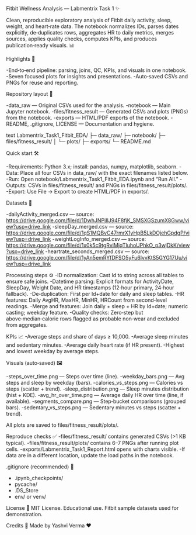 Fitbit Wellness Analysis — Labmentrix Task 1 ✨

Clean, reproducible exploratory analysis of Fitbit daily activity, sleep, weight, and heart‑rate data. The notebook normalizes IDs, parses dates explicitly, de‑duplicates rows, aggregates HR to daily metrics, merges sources, applies quality checks, computes KPIs, and produces publication‑ready visuals. 📊

Highlights 🚀

-End‑to‑end pipeline: parsing, joins, QC, KPIs, and visuals in one notebook.
-Seven focused plots for insights and presentations.
-Auto‑saved CSVs and PNGs for reuse and reporting.

Repository layout 🧭

-data_raw — Original CSVs used for the analysis.
-notebook — Main Jupyter notebook.
-files/fitness_result — Generated CSVs and plots (PNGs) from the notebook.
-exports — HTML/PDF exports of the notebook.
-README, .gitignore, LICENSE — Documentation and hygiene.

text
Labmentrix_Task1_Fitbit_EDA/
├─ data_raw/
├─ notebook/
├─ files/fitness_result/
│  └─ plots/
├─ exports/
└─ README.md

Quick start 🛠️

-Requirements: Python 3.x; install: pandas, numpy, matplotlib, seaborn.
-Data: Place all four CSVs in data_raw/ with the exact filenames listed below.
-Run: Open notebook/Labmentrix_Task1_Fitbit_EDA.ipynb and “Run All.”
-Outputs: CSVs in files/fitness_result/ and PNGs in files/fitness_result/plots/.
-Export: Use File → Export to create HTML/PDF in exports/.

Datasets 🔗

-dailyActivity_merged.csv — source: <https://drive.google.com/file/d/1DwhJNPjIlJ94F8fjK_SMSXGSzumX8Gww/view?usp=drive_link>
-sleepDay_merged.csv — source: <https://drive.google.com/file/d/1qS1MQBvC47rmrX1yHpB5LkDOjehGpdgP/view?usp=drive_link>
-weightLogInfo_merged.csv — source: <https://drive.google.com/file/d/1x0k5c9tgRviMjqTluhoUPhkO_p3wjDkK/view?usp=drive_link>
-heartrate_seconds_merged.csv — source: <https://drive.google.com/file/d/1yAn5emRYfDFSO5yFu6lvvKtS5GYG17Uu/view?usp=drive_link>

Processing steps ⚙️
-ID normalization: Cast Id to string across all tables to ensure safe joins.
-Datetime parsing: Explicit formats for ActivityDate, SleepDay, Weight Date, and HR timestamps (12‑hour primary, 24‑hour fallback).
-De‑duplication: First per Id+date for daily and sleep tables.
-HR features: Daily AvgHR, MaxHR, MinHR, HRCount from second‑level readings.
-Merge and features: Join daily + sleep + HR by Id+date; numeric casting; weekday feature.
-Quality checks: Zero‑step but above‑median‑calorie rows flagged as probable non‑wear and excluded from aggregates.


KPIs 📈
-Average steps and share of days ≥ 10,000.
-Average sleep minutes and sedentary minutes.
-Average daily heart rate (if HR present).
-Highest and lowest weekday by average steps.

Visuals (auto‑saved) 🖼️

-steps_over_time.png — Steps over time (line).
-weekday_bars.png — Avg steps and sleep by weekday (bars).
-calories_vs_steps.png — Calories vs steps (scatter + trend).
-sleep_distribution.png — Sleep minutes distribution (hist + KDE).
-avg_hr_over_time.png — Average daily HR over time (line, if available).
-segments_compare.png — Step‑bucket comparisons (grouped bars).
-sedentary_vs_steps.png — Sedentary minutes vs steps (scatter + trend).

All plots are saved to files/fitness_result/plots/.

Reproduce checks ✅
-files/fitness_result/ contains generated CSVs (>1 KB typical).
-files/fitness_result/plots/ contains 6–7 PNGs after running plot cells.
-exports/Labmentrix_Task1_Report.html opens with charts visible.
-If data are in a different location, update the load paths in the notebook.

.gitignore (recommended) 🧹

- .ipynb_checkpoints/
- pycache/
- .DS_Store
- env/ or venv/

License 📄
MIT License. Educational use. Fitbit sample datasets used for demonstration.

Credits 🙏
Made by Yashvi Verma ❤️
